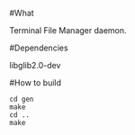 #What

Terminal File Manager daemon.

#Dependencies

libglib2.0-dev

#How to build
```
cd gen
make
cd ..
make
```
